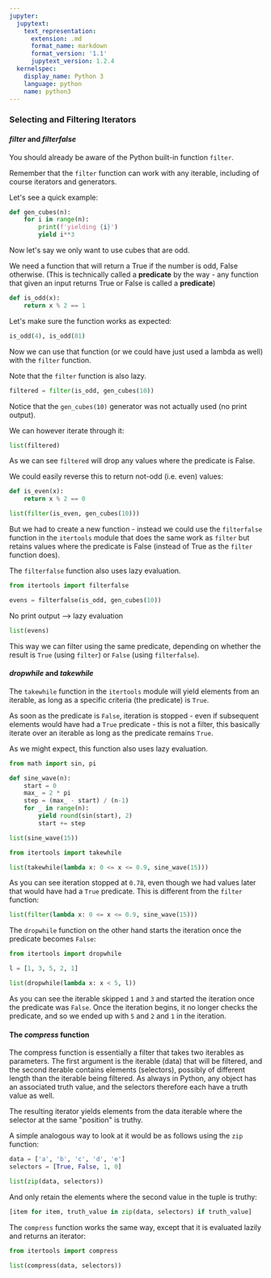 ```yaml
---
jupyter:
  jupytext:
    text_representation:
      extension: .md
      format_name: markdown
      format_version: '1.1'
      jupytext_version: 1.2.4
  kernelspec:
    display_name: Python 3
    language: python
    name: python3
---
```


### Selecting and Filtering Iterators


#### *filter*  and *filterfalse*


You should already be aware of the Python built-in function `filter`.

Remember that the `filter` function can work with any iterable, including of course iterators and generators.

Let's see a quick example:

```python
def gen_cubes(n):
    for i in range(n):
        print(f'yielding {i}')
        yield i**3
```

Now let's say we only want to use cubes that are odd.

We need a function that will return a True if the number is odd, False otherwise. (This is technically called a **predicate** by the way - any function that given an input returns True or False is called a **predicate**)

```python
def is_odd(x):
    return x % 2 == 1
```

Let's make sure the function works as expected:

```python
is_odd(4), is_odd(81)
```

Now we can use that function (or we could have just used a lambda as well) with the `filter` function.

Note that the `filter` function is also lazy.

```python
filtered = filter(is_odd, gen_cubes(10))
```

Notice that the `gen_cubes(10)` generator was not actually used (no print output).

We can however iterate through it:

```python
list(filtered)
```

As we can see `filtered` will drop any values where the predicate is False.


We could easily reverse this to return not-odd (i.e. even) values:

```python
def is_even(x):
    return x % 2 == 0
```

```python
list(filter(is_even, gen_cubes(10)))
```

But we had to create a new function - instead we could use the `filterfalse` function in the `itertools` module that does the same work as `filter` but retains values where the predicate is False (instead of True as the `filter` function does).

The `filterfalse` function also uses lazy evaluation.

```python
from itertools import filterfalse
```

```python
evens = filterfalse(is_odd, gen_cubes(10))
```

No print output --> lazy evaluation

```python
list(evens)
```


This way we can filter using the same predicate, depending on whether the result is `True` (using `filter`) or `False` (using `filterfalse`).


#### *dropwhile* and *takewhile*


The `takewhile` function in the `itertools` module will yield elements from an iterable, as long as a specific criteria (the predicate) is `True`.

As soon as the predicate is `False`, iteration is stopped - even if subsequent elements would have had a `True` predicate - this is not a filter, this basically iterate over an iterable as long as the predicate remains `True`.

As we might expect, this function also uses lazy evaluation.

```python
from math import sin, pi

def sine_wave(n):
    start = 0
    max_ = 2 * pi
    step = (max_ - start) / (n-1)
    for _ in range(n):
        yield round(sin(start), 2)
        start += step    
```

```python
list(sine_wave(15))
```

```python
from itertools import takewhile

list(takewhile(lambda x: 0 <= x <= 0.9, sine_wave(15)))
```

As you can see iteration stopped at `0.78`, even though we had values later that would have had a `True` predicate. This is different from the `filter` function:

```python
list(filter(lambda x: 0 <= x <= 0.9, sine_wave(15)))
```

The `dropwhile` function on the other hand starts the iteration once the predicate becomes `False`:

```python
from itertools import dropwhile
```

```python
l = [1, 3, 5, 2, 1]
```

```python
list(dropwhile(lambda x: x < 5, l))
```

As you can see the iterable skipped `1` and `3` and started the iteration once the predicate was `False`. Once the iteration begins, it no longer checks the predicate, and so we ended up with `5` and `2` and `1` in the iteration.


#### The *compress* function


The compress function is essentially a filter that takes two iterables as parameters.
The first argument is the iterable (data) that will be filtered, and the second iterable contains elements (selectors), possibly of different length than the iterable being filtered. As always in Python, any object has an associated truth value, and the selectors therefore each have a truth value as well.

The resulting iterator yields elements from the data iterable where the selector at the same "position" is truthy.

A simple analogous way to look at it would be as follows using the `zip` function:


```python
data = ['a', 'b', 'c', 'd', 'e']
selectors = [True, False, 1, 0]
```

```python
list(zip(data, selectors))
```

And only retain the elements where the second value in the tuple is truthy:

```python
[item for item, truth_value in zip(data, selectors) if truth_value]
```

The `compress` function works the same way, except that it is evaluated lazily and returns an iterator:

```python
from itertools import compress
```

```python
list(compress(data, selectors))
```
